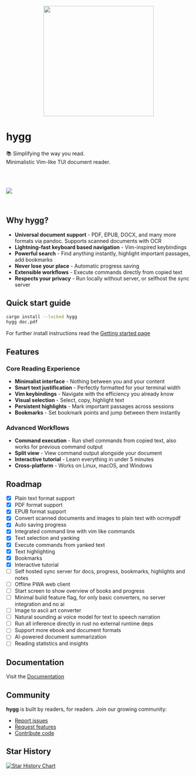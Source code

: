 <p align="center">
  <a href="https://github.com/kruserr/hygg" target="_blank">
    <img width="300" src="https://raw.githubusercontent.com/kruserr/hygg/main/assets/logo/logo.svg">
  </a>
</p>

# hygg
📚 Simplifying the way you read.
<br>
Minimalistic Vim-like TUI document reader.

<br>
<br>

![](https://raw.githubusercontent.com/kruserr/hygg/main/assets/screenshot-0.png)

<br>

## Why hygg?

- **Universal document support** - PDF, EPUB, DOCX, and many more formats via pandoc. Supports scanned documents with OCR
- **Lightning-fast keyboard based navigation** - Vim-inspired keybindings
- **Powerful search** - Find anything instantly, highlight important passages, add bookmarks
- **Never lose your place** - Automatic progress saving
- **Extensible workflows** - Execute commands directly from copied text
- **Respects your privacy** - Run locally without server, or selfhost the sync server

## Quick start guide
```sh
cargo install --locked hygg
hygg doc.pdf
```

For further install instructions read the [Getting started page](https://github.com/kruserr/hygg/blob/main/docs/pages/getting-started.md)

## Features

### Core Reading Experience
- **Minimalist interface** - Nothing between you and your content
- **Smart text justification** - Perfectly formatted for your terminal width
- **Vim keybindings** - Navigate with the efficiency you already know
- **Visual selection** - Select, copy, highlight text
- **Persistent highlights** - Mark important passages across sessions
- **Bookmarks** - Set bookmark points and jump between them instantly

### Advanced Workflows
- **Command execution** - Run shell commands from copied text, also works for previous command output
- **Split view** - View command output alongside your document
- **Interactive tutorial** - Learn everything in under 5 minutes
- **Cross-platform** - Works on Linux, macOS, and Windows

## Roadmap
- [x] Plain text format support
- [x] PDF format support
- [x] EPUB format support
- [x] Convert scanned documents and images to plain text with ocrmypdf
- [x] Auto saving progress
- [x] Integrated command line with vim like commands
- [x] Text selection and yanking
- [x] Execute commands from yanked text
- [x] Text highlighting
- [x] Bookmarks
- [x] Interactive tutorial
- [ ] Self hosted sync server for docs, progress, bookmarks, highlights and notes
- [ ] Offline PWA web client
- [ ] Start screen to show overview of books and progress
- [ ] Minimal build feature flag, for only basic converters, no server integration and no ai
- [ ] Image to ascii art converter
- [ ] Natural sounding ai voice model for text to speech narration
- [ ] Run all inference directly in rust no external runtime deps
- [ ] Support more ebook and document formats
- [ ] AI-powered document summarization
- [ ] Reading statistics and insights

## Documentation
Visit the [Documentation](https://github.com/kruserr/hygg/blob/main/docs/README.md)

## Community

**hygg** is built by readers, for readers. Join our growing community:

- [Report issues](https://github.com/kruserr/hygg/issues)
- [Request features](https://github.com/kruserr/hygg/issues)
- [Contribute code](https://github.com/kruserr/hygg/pulls)

## Star History

<a href="https://www.star-history.com/#kruserr/hygg&Date">
 <picture>
   <source media="(prefers-color-scheme: dark)" srcset="https://api.star-history.com/svg?repos=kruserr/hygg&type=Date&theme=dark" />
   <source media="(prefers-color-scheme: light)" srcset="https://api.star-history.com/svg?repos=kruserr/hygg&type=Date" />
   <img alt="Star History Chart" src="https://api.star-history.com/svg?repos=kruserr/hygg&type=Date" />
 </picture>
</a>
